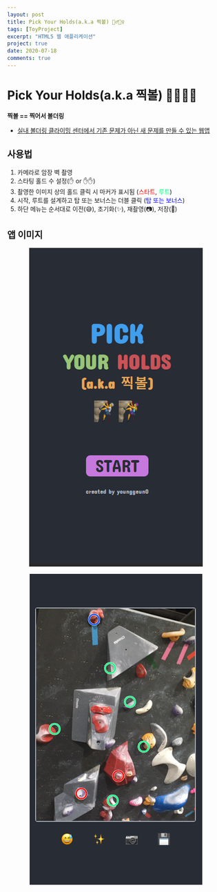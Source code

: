 ```yaml
---
layout: post
title: Pick Your Holds(a.k.a 찍볼) 🧗‍♂️🧗‍♀️
tags: [ToyProject]
excerpt: "HTML5 웹 애플리케이션"
project: true
date: 2020-07-18
comments: true
---
```


# Pick Your Holds(a.k.a 찍볼) 🧗‍♂️🧗‍♀️

**찍볼 == 찍어서 볼더링**
* [실내 볼더링 클라이밍 센터에서 기존 문제가 아닌 새 문제를 만들 수 있는 웹앱](https://younggeun0.github.io/projects/pickyourholds/index.html)

## 사용법

1. 카메라로 암장 벽 촬영
2. 스타팅 홀드 수 설정(✋ or ✋✋)
3. 촬영한 이미지 상의 홀드 클릭 시 마커가 표시됨 (<span style="color:red">스타트</span>, <span style="color:springgreen">루트</span>)
4. 시작, 루트를 설계하고 탑 또는 보너스는 더블 클릭 (<span style="color:blue">탑 또는 보너스</span>)
5. 하단 메뉴는 순서대로 이전(😅), 초기화(✨), 재촬영(📷), 저장(💾)

## 앱 이미지

<span style="display:block; text-align:center">![pyh01](https://github.com/younggeun0/younggeun0.github.io/raw/master/_posts/img/toyProjects/pyh/pyh01.png?raw=true)</span>

<span style="display:block; text-align:center">![pyh01](https://github.com/younggeun0/younggeun0.github.io/raw/master/_posts/img/toyProjects/pyh/pyh02.png?raw=true)</span>